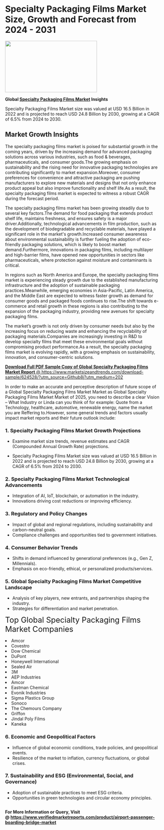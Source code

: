 <H1>Specialty Packaging Films Market Size, Growth and Forecast from 2024 - 2031</H1><img class="aligncenter size-medium wp-image-584254" src="https://thirdeyenews.in/wp-content/uploads/2024/09/Global-Market-Research-300x168.jpeg" alt="" width="300" height="168" /><p><strong>Global&nbsp;<a href="https://www.marketsizeandtrends.com/download-sample/624528/?utm_source=Github8j?utm_medium=202">Specialty Packaging Films Market</a> Insights</strong></p><p>Specialty Packaging Films Market size was valued at USD 16.5 Billion in 2022 and is projected to reach USD 24.8 Billion by 2030, growing at a CAGR of 6.5% from 2024 to 2030.</p><p><h2>Market Growth Insights</h2> <p>The specialty packaging films market is poised for substantial growth in the coming years, driven by the increasing demand for advanced packaging solutions across various industries, such as food & beverages, pharmaceuticals, and consumer goods.The growing emphasis on sustainability and the rising need for innovative packaging technologies are contributing significantly to market expansion.Moreover, consumer preferences for convenience and attractive packaging are pushing manufacturers to explore new materials and designs that not only enhance product appeal but also improve functionality and shelf life.As a result, the specialty packaging films market is expected to witness a robust CAGR during the forecast period.</p> <p><a href="#sample"></a></p> <p>The specialty packaging films market has been growing steadily due to several key factors.The demand for food packaging that extends product shelf life, maintains freshness, and ensures safety is a major driver.Additionally, technological advancements in film production, such as the development of biodegradable and recyclable materials, have played a significant role in the market's growth.Increased consumer awareness about environmental sustainability is further fueling the adoption of eco-friendly packaging solutions, which is likely to boost market demand.Furthermore, innovations in packaging films, including multilayer and high-barrier films, have opened new opportunities in sectors like pharmaceuticals, where protection against moisture and contaminants is critical.</p> <p>In regions such as North America and Europe, the specialty packaging films market is experiencing steady growth due to the established manufacturing infrastructure and the adoption of sustainable packaging practices.Meanwhile, emerging economies in Asia-Pacific, Latin America, and the Middle East are expected to witness faster growth as demand for consumer goods and packaged foods continues to rise.The shift towards e-commerce and retail growth in these regions is also contributing to the expansion of the packaging industry, providing new avenues for specialty packaging films.</p> <p>The market’s growth is not only driven by consumer needs but also by the increasing focus on reducing waste and enhancing the recyclability of packaging materials.Companies are increasingly investing in R&D to develop specialty films that meet these environmental goals without compromising product performance.As a result, the specialty packaging films market is evolving rapidly, with a growing emphasis on sustainability, innovation, and consumer-centric solutions.</p> <p><a href="#more"></p><p><span class=""><strong>Download Full PDF Sample Copy of Global Specialty Packaging Films Market Report</strong> @ <a href="https://www.marketsizeandtrends.com/download-sample/624528/?utm_source=Github8j?utm_medium=202" target="_blank">https://www.marketsizeandtrends.com/download-sample/624528/?utm_source=Github8j?utm_medium=202</a></span></p><p>In order to make an accurate and perceptive description of future scope of a Global&nbsp;Specialty Packaging Films Market Market as Global&nbsp;Specialty Packaging Films Market Market of 2025, you need to describe a clear Vision &ndash; What Industry or Linda can you think of for example: Quote from a Technology, healthcare, automotive, renewable energy, name the market you are Reffering to.However, some general trends and factors usually impact market reports and their future outlook include:</p><h3>1.&nbsp;<strong>Specialty Packaging Films Market Growth Projections</strong></h3><ul><li>Examine market size trends, revenue estimates and CAGR (Compounded Annual Growth Rate) projections.</li><li><p>Specialty Packaging Films Market size was valued at USD 16.5 Billion in 2022 and is projected to reach USD 24.8 Billion by 2030, growing at a CAGR of 6.5% from 2024 to 2030.</p></li></ul><h3>2.&nbsp;<strong>Specialty Packaging Films Market Technological Advancements</strong></h3><ul><li>Integration of AI, IoT, blockchain, or automation in the industry.</li><li>Innovations driving cost reductions or improving efficiency.</li></ul><h3>3.&nbsp;<strong>Regulatory and Policy Changes</strong></h3><ul><li>Impact of global and regional regulations, including sustainability and carbon-neutral goals.</li><li>Compliance challenges and opportunities tied to government initiatives.</li></ul><h3>4.&nbsp;<strong>Consumer Behavior Trends</strong></h3><ul><li>Shifts in demand influenced by generational preferences (e.g., Gen Z, Millennials).</li><li>Emphasis on eco-friendly, ethical, or personalized products/services.</li></ul><h3>5.&nbsp;<strong>Global Specialty Packaging Films Market Competitive Landscape</strong></h3><ul><li>Analysis of key players, new entrants, and partnerships shaping the industry.</li><li>Strategies for differentiation and market penetration.</li></ul><p data-pm-slice="1 1 []"><span style="color: inherit; font-family: inherit; font-size: 25px;">Top Global Specialty Packaging Films Market Companies</span></p><div class="" data-test-id=""><p><li>Amcor</li><li> Covestro</li><li> Dow Chemical</li><li> DuPont</li><li> Honeywell International</li><li> Sealed Air</li><li> 3M</li><li> AEP Industries</li><li> Amcor</li><li> Eastman Chemical</li><li> Evonik Industries</li><li> Sigma Plastics Group</li><li> Sonoco</li><li> The Chemours Company</li><li> Griffon</li><li> Jindal Poly Films</li><li> Kaneka</li></p></div><h3>6.&nbsp;<strong>Economic and Geopolitical Factors</strong></h3><ul><li>Influence of global economic conditions, trade policies, and geopolitical events.</li><li>Resilience of the market to inflation, currency fluctuations, or global crises.</li></ul><h3>7.&nbsp;<strong>Sustainability and ESG (Environmental, Social, and Governance)</strong></h3><ul><li>Adoption of sustainable practices to meet ESG criteria.</li><li>Opportunities in green technologies and circular economy principles.</li></ul><h2><strong style="font-size: 14px;">For More Information or Query, Visit @&nbsp;</strong><a style="background-color: #ffffff; font-size: 14px;" href="https://www.marketsizeandtrends.com/report/specialty-packaging-films-market/" target="_blank">https://www.verifiedmarketreports.com/product/airport-passenger-boarding-bridge-market</a></h2>